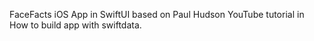 FaceFacts iOS App in SwiftUI based on Paul Hudson YouTube tutorial in How to build app with swiftdata.
